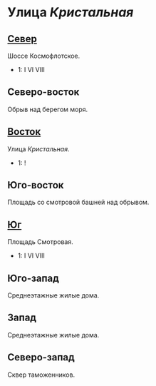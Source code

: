 # Улица *Кристальная*

## [Север](./590040.md)

Шоссе Космофлотское.

* 1:    I   VI  VIII

## Северо-восток

Обрыв над берегом моря.

## [Восток](./600045.md)

Улица *Кристальная*.

* 1:    !

## Юго-восток

Площадь со смотровой башней над обрывом.

## [Юг](./590050.md)

Площадь Смотровая.

* 1:    I   VI  VIII

## Юго-запад

Среднеэтажные жилые дома.

## Запад

Среднеэтажные жилые дома.

## Северо-запад

Сквер таможенников.

